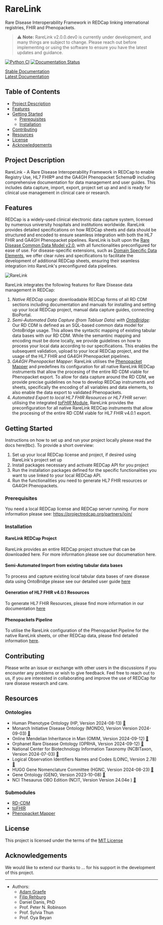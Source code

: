 # RareLink

Rare Disease Interoperability Framework in REDCap linking international
 registries, FHIR and Phenopackets.

> ⚠️ **Note:** RareLink v2.0.0.dev0 is currently under development, and many things are subject to change. Please reach out before implementing or using the software to ensure you have the latest updates and guidance.

[![Python CI](https://github.com/BIH-CEI/rarelink/actions/workflows/python_ci.yml/badge.svg)](https://github.com/BIH-CEI/rarelink/actions/workflows/python_ci.yml)
[![Documentation Status](https://readthedocs.org/projects/rarelink/badge/?version=latest)](https://rarelink.readthedocs.io/en/latest/?badge=latest)

[Stable Documentation](https://rarelink.readthedocs.io/en/stable/)  
[Latest Documentation](https://rarelink.readthedocs.io/en/latest/) 

## Table of Contents

- [Project Description](#project-description)
- [Features](#features)
- [Getting Started](#getting-started)
    - [Prerequisites](#prerequisites)
    - [Installation](#installation)
- [Contributing](#contributing)
- [Resources](#resources-)
- [License](#license)
- [Acknowledgements](#acknowledgements)

## Project Description

RareLink - A Rare Disease Interoperability Framework in REDCap to enable 
Registry Use, HL7 FHIR® and the GA4GH Phenopacket Schema© including 
comprehensive documentation for data management and user guides.
This includes data capture, import, export, project set up and and is ready for 
clinical use management in clinical care or research.

## Features

REDCap is a widely-used clinical electronic data capture system, licensed by 
numerous university hospitals and institutions worldwide. RareLink provides 
detailed specifications on how REDCap sheets and data should be structured and 
encoded to ensure seamless integration with both the HL7 FHIR and GA4GH 
Phenopacket pipelines. RareLink is built upon the [Rare Disease Common Data 
Model v2.0](https://figshare.com/articles/dataset/_b_Common_Data_Model_for_Rare_Diseases_b_based_on_the_ERDRI-CDS_HL7_FHIR_and_the_GA4GH_Phenopackets_Schema_v2_0_/26509150), with all functionalities preconfigured for ease of use. 
For disease-specific extensions, such as [Domain Specific Data Elements](https://pubmed.ncbi.nlm.nih.gov/35594066/), we offer clear rules and specifications to facilitate the 
development of additional REDCap sheets, ensuring their seamless integration 
into RareLink's preconfigured data pipelines.

![RareLink](https://github.com/user-attachments/assets/b5a09b05-68c8-43ef-b624-e11bd8bda475)

RareLink integrates the following features for Rare Disease data management in 
REDCap: 
1. *Native REDCap usage*: downloadable REDCap forms of all RD CDM sections 
including documentation and manuals for installing and setting up your local 
REDCap project, manual data capture guides, connecting BioPortal.
2. *Semi-Automated Data Capture (from Tabluar Data) with [OntoBridge](https://github.com/InformaticaClinica/OntoBridge)*: Our RD CDM is defined as an SQL-based common 
data model for OntoBridge usage. This allows the syntactic mapping of 
existing tabular data bases with our RD CDM. While the semantinc mapping and 
encoding must be done locally, we provide guidelines on how to process your 
local data according to our specifications. This enables the subsequent 
validation, upload to your local REDCap project, and the usage of the HL7 FHIR 
and GA4GH Phenopacket pipelines. 
3. *GA4GH Phenopacket Mapper*: RareLink utilises the [Phenopacket Mapper](https://github.com/BIH-CEI/phenopacket_mapper) and predefines its configuration for all native RareLink 
REDCap instruments that allow the procesing of the entire RD CDM viable for 
Phenopacket export. To allow for data capture around the RD CDM, we provide
precise guidelines on how to develop REDCap instruments and sheets, specifically 
the encoding of all variables and data elements, to also enable the data export 
to validated Phenopackets.
4. *Automated Export to local HL7 FHIR Resources or HL7 FHIR server*: utilising 
the integrated [_toFHIR_ Module](https://github.com/srdc/tofhir), RareLink
provides the preconfiguration for all native RareLink REDCap instruments that
allow the procesing of the entire RD CDM viable for HL7 FHIR v4.0.1 export. 


## Getting Started

Instructions on how to set up and run your project locally please read the docs 
here(tbc). To provide a short overview:
1. Set up your local REDCap license and project, if desired using RareLink's 
project set up
2. Install packages necessary and activate REDCap API for you project
3. Run the installation packages defined for the specific functionalities
you want to use linked to your local REDCap API.
4. Run the functionalities you need to generate HL7 FHIR resources 
or GA4GH Phenopackets. 

### Prerequisites

You need a local REDCap license and REDCap server running. For more information
please see: https://projectredcap.org/partners/join/

### Installation



#### RareLink REDCap Project

RareLink provides an entire REDCap project structure that can be downloaded
here. For more information please see our documenation here.

#### Semi-Automated Import from existing tabular data bases

To process and capture existing local tabular data bases of rare disease data
using OntoBridge please see our detailed user guide [here](https://rarelink.readthedocs.io/en/latest/user_guide/ontobridge.html)

#### Generation of HL7 FHIR v4.0.1 Resources

To generate HL7 FHIR Resources, please find more information in our
documentation [here](https://rarelink.readthedocs.io/en/latest/user_guide/tofhir_module.html)

#### Phenopackets Pipeline

To utilise the RareLink configuration of the Phenopacket Pipeline for 
the native RareLink sheets, or other REDCap data, please find detailed 
information [here](https://rarelink.readthedocs.io/en/latest/user_guide/phenopacket_mapper.html).

## Contributing

Please write an issue or exchange with other users in the discussions if you
encounter any problems or wish to give feedback. Feel free to reach out to us, 
if you are interested in collaborating and improve the use of REDCap for rare 
disease research and care.

## Resources 

### Ontologies
- Human Phenotype Ontology (HP, Version 2024-08-13) [🔗](http://www.human-phenotype-ontology.org)
- Monarch Initiative Disease Ontology (MONDO, Version Version 2024-09-03) [🔗](https://mondo.monarchinitiative.org/)
- Online Mendelian Inheritance in Man (OMIM, Version 2024-09-12) [🔗](https://www.omim.org/)
- Orphanet Rare Disease Ontology (OPRHA, Version 2024-09-12) [🔗](https://www.orpha.net/)
- National Center for Biotechnology Information Taxonomy (NCBITaxon, Version 2024-07-03) [🔗](https://www.ncbi.nlm.nih.gov/taxonomy)
- Logical Observation Identifiers Names and Codes (LOINC, Version 2.78) [🔗](https://loinc.org/)
- HUGO Gene Nomenclature Committee (HGNC, Version 2024-08-23) [🔗](https://www.genenames.org/)
- Gene Ontology (GENO, Version 2023-10-08) [🔗](https://geneontology.org/)
- NCI Thesaurus OBO Edition (NCIT, Version Version 24.04e ) [🔗](https://obofoundry.org/ontology/ncit.html)

### Submodules
- [RD-CDM](https://github.com/BIH-CEI/rd-cdm)
- [toFHIR](https://github.com/srdc/tofhir?tab=readme-ov-file)
- [Phenopacket Mapper](https://github.com/BIH-CEI/phenopacket_mapper)


## License

This project is licensed under the terms of the [MIT License](https://github.com/BIH-CEI/RareLink/blob/develop/LICENSE)

## Acknowledgements

We would like to extend our thanks to ... for his support in the development of this project.

---

- Authors:
  - [Adam Graefe](https://github.com/aslgraefe)
  - [Filip Rehburg](https://github.com/frehburg)
  - Daniel Danis, PhD
  - Prof. Peter N. Robinson
  - Prof. Sylvia Thun
  - Prof. Oya Beyan
